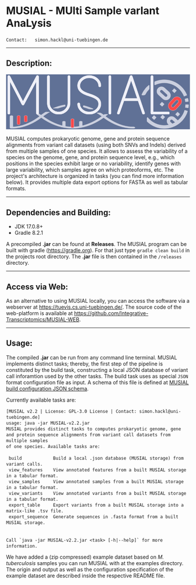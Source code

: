 # **MUSIAL - MUlti Sample varIant AnaLysis**

`Contact:   simon.hackl@uni-tuebingen.de`

---

## **Description**:

![MUSIAL Logo](media/logo.png)

MUSIAL computes prokaryotic genome, gene and protein sequence alignments from variant call datasets (using both SNVs and Indels) derived from multiple samples of one species.
It allows to assess the variability of a species on the genome, gene, and protein sequence level, e.g., which positions in the species exhibit large or no variability, identify genes with large variability, which samples agree on which proteoforms, etc.
The project's architecture is organized in tasks (you can find more information below).
It provides multiple data export options for FASTA as well as tabular formats.

---

## **Dependencies and Building**:

- JDK 17.0.8+
- Gradle 8.2.1

A precompiled **.jar** can be found at **Releases**.
The MUSIAL program can be built with gradle (https://gradle.org).
For that just type `gradle clean build` in the projects root directory.
The **.jar** file is then contained in the `/releases` directory.

---

## **Access via Web**:

As an alternative to using MUSIAL locally, you can access the software via a webserver at https://tuevis.cs.uni-tuebingen.de/.
The source code of the web-platform is available at https://github.com/Integrative-Transcriptomics/MUSIAL-WEB.

---

## **Usage**:

The compiled **.jar** can be run from any command line terminal.
MUSIAL implements distinct tasks; thereby, the first step of the pipeline is constituted by the build task, constructing a local JSON database of variant call inforamtion used by the other tasks.
The build task uses as special `JSON` format configuration file as input.
A schema of this file is defined at [MUSIAL build configuration JSON schema](https://github.com/Integrative-Transcriptomics/MUSIAL/blob/v2.2/musial_build_configuration_schema/schema_doc.html).

Currently available tasks are:

```
[MUSIAL v2.2 | License: GPL-3.0 License | Contact: simon.hackl@uni-tuebingen.de]
usage: java -jar MUSIAL-v2.2.jar
MUSIAL provides distinct tasks to computes prokaryotic genome, gene and protein sequence alignments from variant call datasets from multiple samples
of one species. Available tasks are:

 build            Build a local .json database (MUSIAL storage) from variant calls.
 view_features    View annotated features from a built MUSIAL storage in a tabular format.
 view_samples     View annotated samples from a built MUSIAL storage in a tabular format.
 view_variants    View annotated variants from a built MUSIAL storage in a tabular format.
 export_table     Export variants from a built MUSIAL storage into a matrix-like .tsv file.
 export_sequence  Generate sequences in .fasta format from a built MUSIAL storage.


Call `java -jar MUSIAL-v2.2.jar <task> [-h|--help]` for more information.
```

We have added a (zip compressed) example dataset based on _M. tuberculosis_ samples you can run MUSIAL with at the examples directory. The origin and output as well as the configuration specification of the example dataset are described inside the respective README file.
